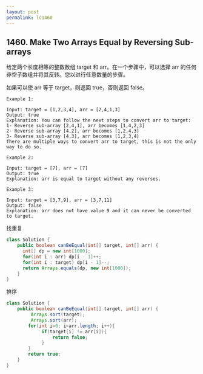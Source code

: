 ```yaml
---
layout: post
permalink: lc1460 
---
```


## 1460. Make Two Arrays Equal by Reversing Sub-arrays

给定两个长度相等的整数数组 target 和 arr。在一个步骤中，可以选择 arr 的任何非空子数组并将其反转。您以进行任意数量的步骤。

如果可以使 arr 等于 target，则返回 true，否则返回 false。

```text
Example 1:

Input: target = [1,2,3,4], arr = [2,4,1,3]
Output: true
Explanation: You can follow the next steps to convert arr to target:
1- Reverse sub-array [2,4,1], arr becomes [1,4,2,3]
2- Reverse sub-array [4,2], arr becomes [1,2,4,3]
3- Reverse sub-array [4,3], arr becomes [1,2,3,4]
There are multiple ways to convert arr to target, this is not the only way to do so.

Example 2:

Input: target = [7], arr = [7]
Output: true
Explanation: arr is equal to target without any reverses.

Example 3:

Input: target = [3,7,9], arr = [3,7,11]
Output: false
Explanation: arr does not have value 9 and it can never be converted to target.
```
找重复
```java
class Solution {
    public boolean canBeEqual(int[] target, int[] arr) {
      int[] dp = new int[1000];
      for(int i : arr) dp[i - 1]++;
      for(int i : target) dp[i - 1]--;
      return Arrays.equals(dp, new int[1000]);
    }
}
```

排序
```java
class Solution {
    public boolean canBeEqual(int[] target, int[] arr) {
         Arrays.sort(target);
         Arrays.sort(arr);
        for(int i=0; i<arr.length; i++){
             if(target[i] != arr[i]){
                 return false;
             }
        }
        return true;
    }
}
```